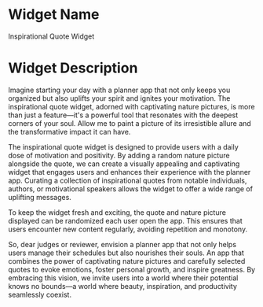 # Widget Name 

Inspirational Quote Widget

# Widget Description

Imagine starting your day with a planner app that not only keeps you organized but also uplifts your spirit and ignites your motivation. The inspirational quote widget, adorned with captivating nature pictures, is more than just a feature—it's a powerful tool that resonates with the deepest corners of your soul. Allow me to paint a picture of its irresistible allure and the transformative impact it can have.

The inspirational quote widget is designed to provide users with a daily dose of motivation and positivity. By adding a random nature picture alongside the quote, we can create a visually appealing and captivating widget that engages users and enhances their experience with the planner app. Curating a collection of inspirational quotes from notable individuals, authors, or motivational speakers allows the widget to offer a wide range of uplifting messages. 

To keep the widget fresh and exciting, the quote and nature picture displayed can be randomized each user open the app. This ensures that users encounter new content regularly, avoiding repetition and monotony.

So, dear judges or reviewer, envision a planner app that not only helps users manage their schedules but also nourishes their souls. An app that combines the power of captivating nature pictures and carefully selected quotes to evoke emotions, foster personal growth, and inspire greatness. By embracing this vision, we invite users into a world where their potential knows no bounds—a world where beauty, inspiration, and productivity seamlessly coexist.
